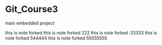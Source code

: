 # Git_Course3
main embedded project

this is note forked 
this is note forked 222
this is note forked .33333
this is note forked 544444
this is note forked 55555555
